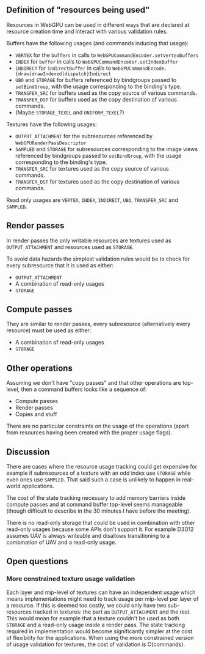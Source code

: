 ## Definition of "resources being used"

Resources in WebGPU can be used in different ways that are declared at resource creation time and interact with various validation rules.

Buffers have the following usages (and commands inducing that usage):
 - `VERTEX` for the `buffers` in calls to `WebGPUCommandEncoder.setVertexBuffers`
 - `INDEX` for `buffer` in calls to `WebGPUCommandEncoder.setIndexBuffer`
 - `INDIRECT` for `indirectBuffer` in calls to `WebGPUCommandEncode.{draw|drawIndexed|dispatch}Indirect`
 - `UBO` and `STORAGE` for buffers referenced by bindgroups passed to `setBindGroup`, with the usage corresponding to the binding's type.
 - `TRANSFER_SRC` for buffers used as the copy source of various commands.
 - `TRANSFER_DST` for buffers used as the copy destination of various commands.
 - (Maybe `STORAGE_TEXEL` and `UNIFORM_TEXEL`?)

Textures have the following usages:
 - `OUTPUT_ATTACHMENT` for the subresources referenced by `WebGPURenderPassDescriptor`
 - `SAMPLED` and `STORAGE` for subresources corresponding to the image views referenced by bindgroups passed to `setBindGroup`, with the usage corresponding to the binding's type.
 - `TRANSFER_SRC` for textures used as the copy source of various commands.
 - `TRANSFER_DST` for textures used as the copy destination of various commands.

Read only usages are `VERTEX`, `INDEX`, `INDIRECT`, `UBO`, `TRANSFER_SRC` and `SAMPLED`.

## Render passes

In render passes the only writable resources are textures used as `OUTPUT_ATTACHMENT` and resources used as `STORAGE`.

To avoid data hazards the simplest validation rules would be to check for every subresource that it is used as either:
 - `OUTPUT_ATTACHMENT`
 - A combination of read-only usages
 - `STORAGE`

## Compute passes

They are similar to render passes, every subresource (alternatively every resource) must be used as either:
 - A combination of read-only usages
 - `STORAGE`

## Other operations

Assuming we don't have "copy passes" and that other operations are top-level, then a command buffers looks like a sequence of:
 - Compute passes
 - Render passes
 - Copies and stuff

There are no particular constraints on the usage of the operations (apart from resources having been created with the proper usage flags).

## Discussion

There are cases where the resource usage tracking could get expensive for example if subresources of a texture with an odd index use `STORAGE` while even ones use `SAMPLED`.
That said such a case is unlikely to happen in real-world applications.

The cost of the state tracking necessary to add memory barriers inside compute passes and at command buffer top-level seems manageable (though difficult to describe in the 30 minutes I have before the meeting).

There is no read-only storage that could be used in combination with other read-only usages because some APIs don't support it.
For example D3D12 assumes UAV is always writeable and disallows transitioning to a combination of UAV and a read-only usage.

## Open questions

### More constrained texture usage validation

Each layer and mip-level of textures can have an independent usage which means implementations might need to track usage per mip-level per layer of a resource.
If this is deemed too costly, we could only have two sub-resources tracked in textures: the part as `OUTPUT_ATTACHMENT` and the rest.
This would mean for example that a texture couldn't be used as both  `STORAGE` and a read-only usage inside a render pass.
The state tracking required in implementation would become significantly simpler at the cost of flexibility for the applications.
When using the more constrained version of usage validation for textures, the cost of validation is O(commands).
